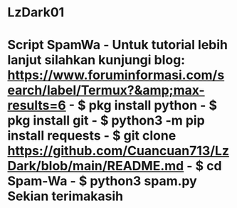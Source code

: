 # LzDark01
# Script SpamWa  - Untuk tutorial lebih lanjut silahkan kunjungi blog: https://www.foruminformasi.com/search/label/Termux?&amp;max-results=6  - $ pkg install python - $ pkg install git - $ python3 -m pip install requests - $ git clone https://github.com/Cuancuan713/LzDark/blob/main/README.md - $ cd Spam-Wa - $ python3 spam.py  Sekian terimakasih
